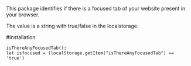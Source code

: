 This package identifies if there is a focused tab of your website present in your browser. 

The value is a string with true/false in the localstorage.

#Installation
```
isThereAnyFocusedTab();
let isfocused = (localStorage.getItem("isThereAnyFocusedTab") == 'true')
```

